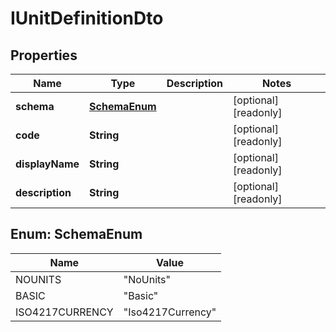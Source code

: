 

# IUnitDefinitionDto

## Properties

Name | Type | Description | Notes
------------ | ------------- | ------------- | -------------
**schema** | [**SchemaEnum**](#SchemaEnum) |  |  [optional] [readonly]
**code** | **String** |  |  [optional] [readonly]
**displayName** | **String** |  |  [optional] [readonly]
**description** | **String** |  |  [optional] [readonly]



## Enum: SchemaEnum

Name | Value
---- | -----
NOUNITS | &quot;NoUnits&quot;
BASIC | &quot;Basic&quot;
ISO4217CURRENCY | &quot;Iso4217Currency&quot;



